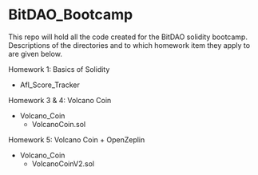 # BitDAO_Bootcamp
This repo will hold all the code created for the BitDAO solidity bootcamp.
Descriptions of the directories and to which homework item they apply to are given below.

Homework 1: Basics of Solidity
 - Afl_Score_Tracker

Homework 3 & 4: Volcano Coin
 - Volcano_Coin
   - VolcanoCoin.sol

Homework 5: Volcano Coin + OpenZeplin
- Volcano_Coin
  - VolcanoCoinV2.sol

